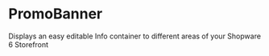 # PromoBanner
Displays an easy editable Info container to different areas of your Shopware 6 Storefront
